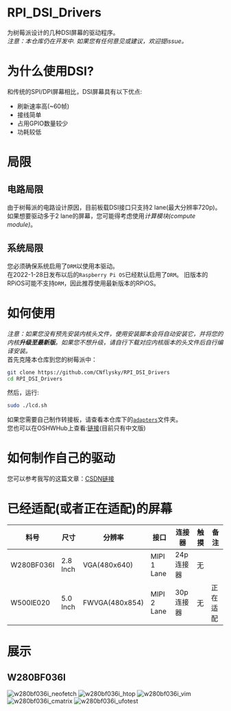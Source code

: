 # RPI_DSI_Drivers
为树莓派设计的几种DSI屏幕的驱动程序。  
*注意：本仓库仍在开发中. 如果您有任何意见或建议，欢迎提issue。*  
# 为什么使用DSI?

和传统的SPI/DPI屏幕相比，DSI屏幕具有以下优点:
- 刷新速率高(~60帧)
- 接线简单
- 占用GPIO数量较少
- 功耗较低

# 局限
## 电路局限  
由于树莓派的电路设计原因，目前板载DSI接口只支持2 lane(最大分辨率720p)。  
如果想要驱动多于2 lane的屏幕，您可能得考虑使用*计算模块(compute module)*。
## 系统局限  
您必须确保系统启用了`DRM`以使用本驱动。  
在2022-1-28日发布以后的`Raspberry Pi OS`已经默认启用了`DRM`。
旧版本的RPiOS可能不支持`DRM`，因此推荐使用最新版本的RPiOS。

# 如何使用
*注意：如果您没有预先安装内核头文件，使用安装脚本会将自动安装它，并将您的内核**升级至最新版**。如果您不想升级，请自行下载对应内核版本的头文件后自行编译安装。*  
首先克隆本仓库到您的树莓派中：  
```bash
git clone https://github.com/CNflysky/RPI_DSI_Drivers
cd RPI_DSI_Drivers
```
然后，运行:
```bash
sudo ./lcd.sh
```
如果您需要自己制作转接板，请查看本仓库下的[`adapters`](https://github.com/CNflysky/RPI_DSI_Drivers/tree/main/adapters)文件夹。  
您也可以在OSHWHub上查看:[链接](https://oshwhub.com/cnflysky/RaspberryPi-DSI-Display)(目前只有中文版)  

# 如何制作自己的驱动
您可以参考我写的这篇文章：[CSDN链接](https://blog.csdn.net/CNflysky/article/details/123119666)  

# 已经适配(或者正在适配)的屏幕
| 料号 | 尺寸 | 分辨率 | 接口 | 连接器 | 触摸 | 备注 |
| ---- | ---- | --- | --- | --- | --- | --- |
|W280BF036I| 2.8 Inch| VGA(480x640) | MIPI 1 Lane | 24p 连接器 | 无 | |
|W500IE020| 5.0 Inch | FWVGA(480x854) | MIPI 2 Lane | 30p 连接器 | 无 | 正在适配 |

# 展示
## W280BF036I
![w280bf036i_neofetch](https://user-images.githubusercontent.com/48781081/185400085-0ac27bf6-d49c-43aa-998f-bba86e3f03a0.jpg)
![w280bf036i_htop](https://user-images.githubusercontent.com/48781081/185400206-1bcef701-b001-4589-a75b-26b4d6db5c8d.jpg)
![w280bf036i_vim](https://user-images.githubusercontent.com/48781081/185400265-4c3b49c9-1a6e-41d2-a25e-e2c9e414bae6.jpg)
![w280bf036i_cmatrix](https://user-images.githubusercontent.com/48781081/185400713-61ed19be-53c0-41fe-b528-b3accef58a2d.gif)
![w280bf036i_ufotest](https://user-images.githubusercontent.com/48781081/185400433-1008b845-31b5-4f14-818f-27a5a4eac061.jpg)
